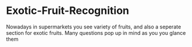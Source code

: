 # Exotic-Fruit-Recognition
Nowadays in supermarkets you see variety of fruits, and also a seperate section for exotic fruits. Many questions pop up in mind as you you glance them
